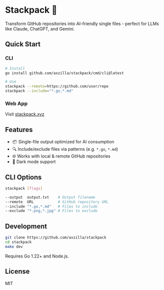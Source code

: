 # Stackpack 🎁

Transform GitHub repositories into AI-friendly single files - perfect for LLMs like Claude, ChatGPT, and Gemini.

## Quick Start

### CLI

```bash
# Install
go install github.com/axzilla/stackpack/cmd/cli@latest

# Use
stackpack --remote=https://github.com/user/repo
stackpack --include="*.go,*.md"
```

### Web App

Visit [stackpack.xyz](https://stackpack.xyz)

## Features

- 📦 Single-file output optimized for AI consumption
- 🔍 Include/exclude files via patterns (e.g. `*.go`, `*.md`)
- 🌐 Works with local & remote GitHub repositories
- 🌙 Dark mode support

## CLI Options

```bash
stackpack [flags]

--output  output.txt    # Output filename
--remote  URL           # GitHub repository URL
--include "*.go,*.md"   # Files to include
--exclude "*.png,*.jpg" # Files to exclude
```

## Development

```bash
git clone https://github.com/axzilla/stackpack
cd stackpack
make dev
```

Requires Go 1.22+ and Node.js.

## License

MIT
